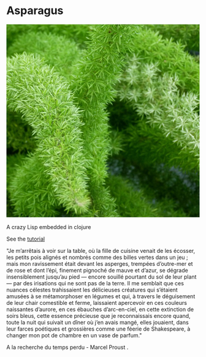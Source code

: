 # Asparagus

![alt text](./asparagus.jpg "Logo Title Text 1")

A crazy Lisp embedded in clojure

See the [tutorial](https://gitlab.com/pbaille/asparagus/blob/master/src/asparagus/tutorial.clj)

"Je m’arrêtais à voir sur la table, où la fille de cuisine venait de les écosser, les petits pois alignés et nombrés comme des billes vertes dans un jeu ; mais mon ravissement était devant les asperges, trempées d’outre-mer et de rose et dont l’épi, finement pignoché de mauve et d’azur, se dégrade insensiblement jusqu’au pied — encore souillé pourtant du sol de leur plant — par des irisations qui ne sont pas de la terre. Il me semblait que ces nuances célestes trahissaient les délicieuses créatures qui s’étaient amusées à se métamorphoser en légumes et qui, à travers le déguisement de leur chair comestible et ferme, laissaient apercevoir en ces couleurs naissantes d’aurore, en ces ébauches d’arc-en-ciel, en cette extinction de soirs bleus, cette essence précieuse que je reconnaissais encore quand, toute la nuit qui suivait un dîner où j’en avais mangé, elles jouaient, dans leur farces poétiques et grossières comme une féerie de Shakespeare, à changer mon pot de chambre en un vase de parfum."

A la recherche du temps perdu - Marcel Proust .


